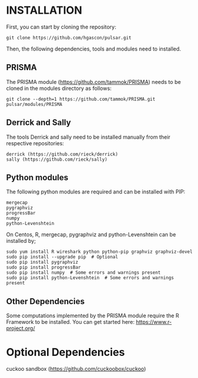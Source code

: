 
# INSTALLATION

First, you can start by cloning the repository:

    git clone https://github.com/hgascon/pulsar.git

Then, the following dependencies, tools and modules need to installed.

## PRISMA

The PRISMA module (https://github.com/tammok/PRISMA) needs to be cloned
in the modules directory as follows:

    git clone --depth=1 https://github.com/tammok/PRISMA.git pulsar/modules/PRISMA

## Derrick and Sally 

The tools Derrick and sally need to be installed manually from their
respective repositories:

    derrick (https://github.com/rieck/derrick)
    sally (https://github.com/rieck/sally)

## Python modules

The following python modules are required and can be installed with PIP:

    mergecap
    pygraphviz
    progressBar
    numpy
    python-Levenshtein


On Centos, R, mergecap, pygraphviz and python-Levenshtein can be installed by;

    sudo yum install R wireshark python python-pip graphviz graphviz-devel
    sudo pip install --upgrade pip  # Optional
    sudo pip install pygraphviz
    sudo pip install progressBar
    sudo pip install numpy  # Some errors and warnings present
    sudo pip install python-Levenshtein  # Some errors and warnings present


## Other Dependencies

Some computations implemented by the PRISMA module require the R Framework to be
installed.  You can get started here: https://www.r-project.org/


# Optional Dependencies
cuckoo sandbox (https://github.com/cuckoobox/cuckoo)

